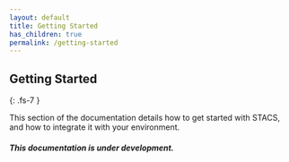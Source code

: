 ```yaml
---
layout: default
title: Getting Started
has_children: true
permalink: /getting-started
---
```


## Getting Started
{: .fs-7 }

This section of the documentation details how to get started with STACS, and how to
integrate it with your environment.

#### _This documentation is under development._
